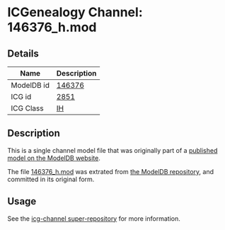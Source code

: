 # ICGenealogy Channel: 146376\_h.mod

## Details

Name | Description
---- | -----------
ModelDB id | [146376](http://senselab.med.yale.edu/ModelDB/ShowModel.cshtml?model=146376)
ICG id | [2851](http://icg.neurotheory.ox.ac.uk/channels/4/2851)
ICG Class | [IH](http://icg.neurotheory.ox.ac.uk/channels/4)

## Description

This is a single channel model file that was originally part of a [published model on the ModelDB website](http://senselab.med.yale.edu/mModelDB/ShowModel.cshtml?model=146376).

The file [146376\_h.mod](146376_h.mod) was extrated from [the ModelDB repository](http://senselab.med.yale.edu/ModelDB/ShowModel.cshtml?model=146376), and committed in its original form.

## Usage

See the [icg-channel super-repository](https://github.com/icgenealogy/icg-channels) for more information.